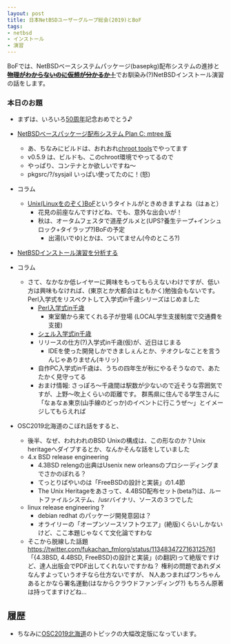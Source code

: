 ```yaml
---
layout: post
title: 日本NetBSDユーザーグループ総会(2019)とBoF
tags:
- netbsd
- インストール
- 演習
---
```


BoFでは、NetBSDベースシステムパッケージ(basepkg)配布システムの進捗と~~**[物理がわからないのに仮想が分かるか！](netbsd-install-exercise)**~~でお馴染み(?)NetBSDインストール演習の話をします。




### 本日のお題

- まずは、いろいろ[50周年](50th-anniversary)記念おめでとう♪
- [NetBSDベースパッケージ配布システム Plan C: mtree 版](netbsd-modular-userland-v0.5.9)
    - あ、ちなみにビルドは、おれおれ[chroot tools](https://github.com/fmlorg/netbsd-chroot-simple)でやってます
    - v0.5.9 は、ビルドも、このchroot環境でやってるので
    - やっぱり、コンテナとか欲しいですね〜
    - pkgsrc/?/sysjail いっぱい使ってたのに！(怒)
- コラム
    - [Unix(Linuxをのぞく)BoF](https://mtug.connpass.com/event/128935/)というタイトルがときめきますよね（はぁと）
        - 花見の前座なんですけどね、でも、意外な出会いが！
        - 秋は、オータムフェスタで道産グルメと(UPS?養生テープ+インシュロック+タイラップ?)BoFの予定
            - 出湯(いでゆ)とかは、ついてません(今のところ?)
- [NetBSDインストール演習を分析する](netbsd-install-exercise-2019-all)
- コラム
    - さて、なかなか低レイヤーに興味をもってもらえないわけですが、低い方は興味もなければ、(東京とか大都会はともかく)勉強会もないです。Perl入学式をリスペクトして入学式in千歳シリーズはじめました
        - [Perl入学式in千歳](perl-entrance-chitose)
            - 東室蘭から来てくれる子が登場 (LOCAL学生支援制度で交通費を支援)
        - [シェル入学式in千歳](shell-entrance-chitose)
        - リリースの仕方(?)入学式in千歳(仮)が、近日はじまる
            - IDEを使った開発しかできましぇんとか、テオクレなことを言うんじゃありません(キリッ)
        - 自作PC入学式in千歳は、うちの四年生が秋にやるそうなので、あたたかく見守ってる
        - おまけ情報: さっぽろ〜千歳間は駅数が少ないので近そうな雰囲気ですが、上野〜吹上くらいの距離です。
          群馬県に住んでる学生さんに「なぁなぁ東京(山手線のどっか)のイベントに行こうぜ〜」とイメージしてもらえれば

- OSC2019北海道のこぼれ話をすると、
    - 後半、なぜ、われわれのBSD Unixの構成は、この形なのか？Unix heritageへダイブするとか、なんかそんな話をしていました
    - 4.x BSD release engineering
        - 4.3BSD relengの出典はUsenix new orleansのプロシーディングまでさかのぼれる？
        - てっとりばやいのは「FreeBSDの設計と実装」の1.4節
        - The Unix Heritageをあさって、4.4BSD配布セット(beta?)は、ルートファイルシステム、/usrバイナリ、ソースの３つでした
    - linux release engineering ?
        - debian redhat のパッケージ開発意図は？
        - オライリーの「オープンソースソフトウエア」(絶版)くらいしかないけど、ここ本題じゃなくて文化論ですわな
    - そこから脱線した話題 https://twitter.com/fukachan_fmlorg/status/1134834727163125761
        「{4.3BSD, 4.4BSD, FreeBSD}の設計と実装」(の翻訳)って絶版ですけど、達人出版会でPDF出してくれないですかね？
        権利の問題であれダメなんすよっていうオチなら仕方ないですが、
        N人あつまればワンちゃんあるとかなら署名運動(はなからクラウドファンディング?)
        もちろん原著は持ってますけどね...


## 履歴

- ちなみに[OSC2019北海道](osc2019-hokkaido)のトピックの大幅改定版になっています。
